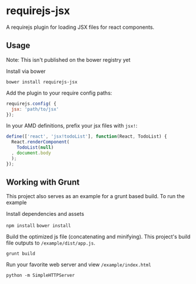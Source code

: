 requirejs-jsx
===

A requirejs plugin for loading JSX files for react components.

Usage
---

Note: This isn't published on the bower registry yet

Install via bower

`bower install requirejs-jsx`

Add the plugin to your require config paths:

```javascript
requirejs.config( {
  jsx: 'path/to/jsx'
});

```

In your AMD definitions, prefix your jsx files with `jsx!`:

```javascript
define(['react', 'jsx!todoList'], function(React, TodoList) {
  React.renderComponent(
    TodoList(null)
  , document.body
  );
});
```

Working with Grunt 
---

This project also serves as an example for a grunt based build. To run the example

Install dependencies and assets

`npm install`
`bower install`

Build the optimized js file (concatenating and minifying). This project's build file outputs to `/example/dist/app.js`.

`grunt build`

Run your favorite web server and view `/example/index.html`

`python -m SimpleHTTPServer`
